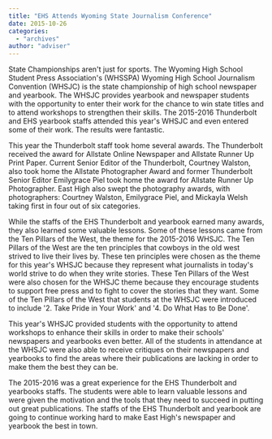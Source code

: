 ```yaml
---
title: "EHS Attends Wyoming State Journalism Conference"
date: 2015-10-26
categories: 
  - "archives"
author: "adviser"
---
```


State Championships aren't just for sports. The Wyoming High School Student Press Association's (WHSSPA) Wyoming High School Journalism Convention (WHSJC) is the state championship of high school newspaper and yearbook. The WHSJC provides yearbook and newspaper students with the opportunity to enter their work for the chance to win state titles and to attend workshops to strengthen their skills. The 2015-2016 Thunderbolt and EHS yearbook staffs attended this year's WHSJC and even entered some of their work. The results were fantastic.

This year the Thunderbolt staff took home several awards. The Thunderbolt received the award for Allstate Online Newspaper and Allstate Runner Up Print Paper. Current Senior Editor of the Thunderbolt, Courtney Walston, also took home the Allstate Photographer Award and former Thunderbolt Senior Editor Emilygrace Piel took home the award for Allstate Runner Up Photographer. East High also swept the photography awards, with photographers: Courtney Walston, Emilygrace Piel, and Mickayla Welsh taking first in four out of six categories.

While the staffs of the EHS Thunderbolt and yearbook earned many awards, they also learned some valuable lessons. Some of these lessons came from the Ten Pillars of the West, the theme for the 2015-2016 WHSJC. The Ten Pillars of the West are the ten principles that cowboys in the old west strived to live their lives by. These ten principles were chosen as the theme for this year's WHSJC because they represent what journalists in today's world strive to do when they write stories. These Ten Pillars of the West were also chosen for the WHSJC theme because they encourage students to support free press and to fight to cover the stories that they want. Some of the Ten Pillars of the West that students at the WHSJC were introduced to include '2. Take Pride in Your Work' and '4. Do What Has to Be Done'.

This year's WHSJC provided students with the opportunity to attend workshops to enhance their skills in order to make their schools' newspapers and yearbooks even better. All of the students in attendance at the WHSJC were also able to receive critiques on their newspapers and yearbooks to find the areas where their publications are lacking in order to make them the best they can be.

The 2015-2016 was a great experience for the EHS Thunderbolt and yearbooks staffs. The students were able to learn valuable lessons and were given the motivation and the tools that they need to succeed in putting out great publications. The staffs of the EHS Thunderbolt and yearbook are going to continue working hard to make East High's newspaper and yearbook the best in town.
